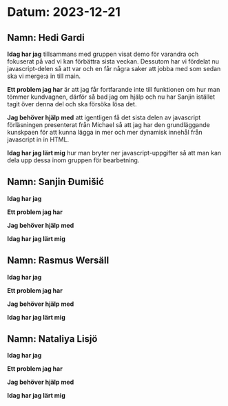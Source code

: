 # Datum: 2023-12-21

## Namn: Hedi Gardi

**Idag har jag** tillsammans med gruppen visat demo för varandra och fokuserat på vad vi kan förbättra sista veckan. Dessutom har vi fördelat nu javascript-delen så att var och en får några saker att jobba med som sedan ska vi merge:a in till main.

**Ett problem jag har** är att jag får fortfarande inte till funktionen om hur man tömmer kundvagnen, därför så bad jag om hjälp och nu har Sanjin istället tagit över denna del och ska försöka lösa det.

**Jag behöver hjälp med** att igentligen få det sista delen av javascript förläsningen presenterat från Michael så att jag har den grundläggande kunskpaen för att kunna lägga in mer och mer dynamisk innehål från javascript in in HTML.

**Idag har jag lärt mig** hur man bryter ner javascript-uppgifter så att man kan dela upp dessa inom gruppen för bearbetning. 

## Namn: Sanjin Đumišić

**Idag har jag**

**Ett problem jag har**

**Jag behöver hjälp med**

**Idag har jag lärt mig**

## Namn: Rasmus Wersäll

**Idag har jag**

**Ett problem jag har**

**Jag behöver hjälp med**

**Idag har jag lärt mig**

## Namn: Nataliya Lisjö

**Idag har jag**

**Ett problem jag har**

**Jag behöver hjälp med**

**Idag har jag lärt mig**
